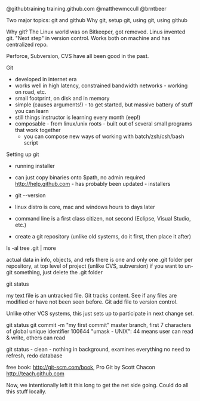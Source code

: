 @githubtraining
training.github.com
@matthewmccull
@brntbeer

Two major topics: git and github
Why git, setup git, using git, using github

Why git?
The Linux world was on Bitkeeper, got removed. Linus invented git. "Next step" in version control. Works both on machine and has centralized repo. 

Perforce, Subversion, CVS have all been good in the past. 

Git
- developed in internet era
- works well in high latency, constrained bandwidth networks - working on road, etc.
- small footprint, on disk and in memory
- simple (causes arguments!) - to get started, but massive battery of stuff you can learn
- still things instructor is learning every month (eep!)
- composable - from linux/unix roots - built out of several small programs that work together
	- you can compose new ways of working with batch/zsh/csh/bash script

Setting up git 
- running installer
- can just copy binaries onto $path, no admin required
http://help.github.com - has probably been updated - installers
- git --version
- linux distro is core, mac and windows hours to days later
- command line is a first class citizen, not second (Eclipse, Visual Studio, etc.)

- create a git repository (unlike old systems, do it first, then place it after)

ls -al
tree .git | more

actual data in info, objects, and refs
there is one and only one .git folder per repository, at top level of project (unlike CVS, subversion)
if you want to un-git something, just delete the .git folder

git status

my text file is an untracked file. Git tracks content. See if any files are modified or have not been seen before. Git add file to version control.

Unlike other VCS systems, this just sets up to participate in next change set.

git status
git commit -m "my first commit"
master branch, first 7 characters of global unique identifier
100644 "umask - UNIX": 44 means user can read & write, others can read

git status - clean - nothing in background, examines everything
no need to refresh, redo database

free book: http://git-scm.com/book, Pro Git by Scott Chacon
http://teach.github.com

Now, we intentionally left it this long to get the net side going. Could do all this stuff locally.




